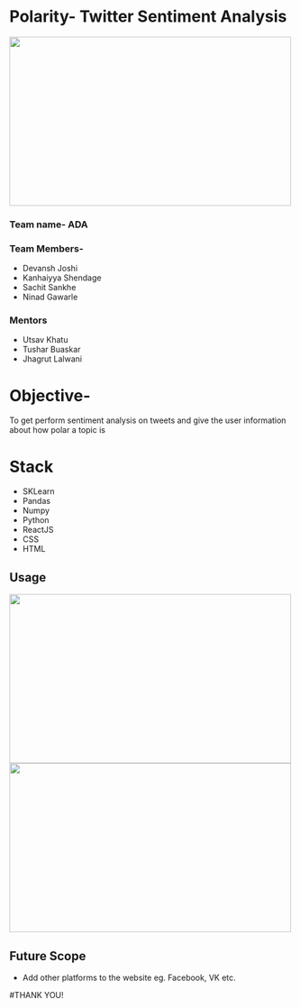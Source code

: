 # Polarity- Twitter Sentiment Analysis

<img src="https://drive.google.com/file/d/1iDuIa-lnjOvlPlfqxHvnkMNTaiv7a8uT/view?usp=sharing" width=500 height=300>

### Team name- ADA

### Team Members-

- Devansh Joshi
- Kanhaiyya Shendage
- Sachit Sankhe
- Ninad Gawarle

### Mentors

- Utsav Khatu
- Tushar Buaskar
- Jhagrut Lalwani

# Objective-

To get perform sentiment analysis on tweets and give the user information about how polar a topic is

# Stack

- SKLearn
- Pandas
- Numpy
- Python
- ReactJS
- CSS
- HTML

## Usage

<img src="https://drive.google.com/file/d/14janQgPxfdjBzmWG1ZveEWNebkI1MGGz/view?usp=sharing" width=500 height=300>
<img src="https://drive.google.com/file/d/1zsQRexBDgTc9JveiJ5ZaqkPRFuZgUm8W/view?usp=sharing" width=500 height=300>

## Future Scope

- Add other platforms to the website eg. Facebook, VK etc.

#THANK YOU!
